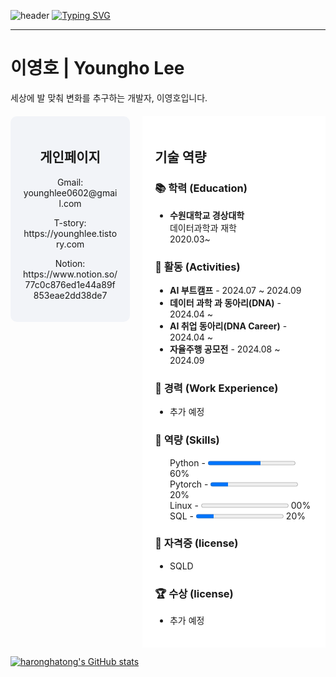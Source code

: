 ![header](https://capsule-render.vercel.app/api?type=waving&color=6994CDEE&text=&animation=twinkling&height=80)
[![Typing SVG](https://readme-typing-svg.demolab.com?font=Alkatra&weight=500&size=45&duration=3500&pause=3&color=6994CDEE&center=false&vCenter=false&multiline=true&repeat=true&width=1000&height=100&lines=Welcome+to+harong+hatong's+GitHub!✌️)](https://git.io/typing-svg)
 
<div align="left">

-------

<h1 align="left">이영호 | Youngho Lee</h1>
<p align="left">세상에 발 맞춰 변화를 추구하는 개발자, 이영호입니다.</p>

<div align="left" style="display: flex; justify-content: center; align-items: flex-start; margin-top: 20px;">
  
  <!-- Profile Section -->
  <div style="width: 30%; padding: 20px; text-align: center; background-color: #f2f4f8; border-radius: 10px; margin-right: 20px;">
    
  <h2>게인페이지</h2>
    <p>Gmail: younghlee0602@gmail.com</p>
    <p>T-story: https://younghlee.tistory.com</p>
    <p>Notion: https://www.notion.so/77c0c876ed1e44a89f853eae2dd38de7</p>
   

  </div>



 <!-- Information Section -->
 <div style="width: 60%; padding: 20px; background-color: #ffffff;">
<h2>기술 역량</h2>   
 <h3>📚 학력 (Education)</h3>
    <ul>
      <li><b>수원대학교 경상대학</b><br>데이터과학과 재학<br>2020.03~</li>
    </ul>

  <h3>📂 활동 (Activities)</h3>
    <ul>
      <li><b>AI 부트캠프</b> - 2024.07 ~ 2024.09</li>
      <li><b>데이터 과학 과 동아리(DNA)</b> - 2024.04 ~ </li>
      <li><b>AI 취업 동아리(DNA Career)</b> - 2024.04 ~ </li>
      <li><b>자율주행 공모전</b> - 2024.08 ~ 2024.09</li>
    </ul>

  <h3>💼 경력 (Work Experience)</h3>
    <ul>
      <li>추가 예정</li>
    </ul>

  <h3>🔧 역량 (Skills)</h3>
    <ul style="list-style: none;">
      <li>Python - <progress value="60" max="100"></progress> 60%</li>
      <li>Pytorch - <progress value="20" max="100"></progress> 20%</li>
      <li>Linux - <progress value="0" max="100"></progress> 00%</li>
      <li>SQL - <progress value="20" max="100"></progress> 20%</li>
    </ul>

  <h3>📜 자격증 (license)</h3>
    <ul>
      <li>SQLD</li>
    </ul> 

  <h3>🏆 수상 (license)</h3>
    <ul>
      <li>추가 예정</li>
    </ul>
    
  </div>
</div>


[![haronghatong's GitHub stats](https://github-readme-stats.vercel.app/api?username=haronghatong&include_all_commits=true&show_icons=true&theme=cobalt)](https://github.com/haronghatong)




